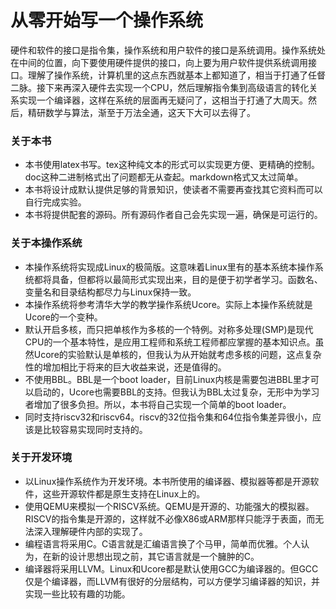 # 从零开始写一个操作系统
硬件和软件的接口是指令集，操作系统和用户软件的接口是系统调用。操作系统处在中间的位置，向下要使用硬件提供的接口，向上要为用户软件提供系统调用接口。理解了操作系统，计算机里的这点东西就基本上都知道了，相当于打通了任督二脉。接下来再深入硬件去实现一个CPU，然后理解指令集到高级语言的转化关系实现一个编译器，这样在系统的层面再无疑问了，这相当于打通了大周天。然后，精研数学与算法，渐至于万法全通，这天下大可以去得了。

### 关于本书

- 本书使用latex书写。tex这种纯文本的形式可以实现更方便、更精确的控制。doc这种二进制格式出了问题都无从查起。markdown格式又太过简单。
- 本书将设计成默认提供足够的背景知识，使读者不需要再查找其它资料而可以自行完成实验。
- 本书将提供配套的源码。所有源码作者自己会先实现一遍，确保是可运行的。

### 关于本操作系统

- 本操作系统将实现成Linux的极简版。这意味着Linux里有的基本系统本操作系统都将具备，但都将以最简形式实现出来，目的是便于初学者学习。函数名、变量名和目录结构都尽力与Linux保持一致。
- 本操作系统将参考清华大学的教学操作系统Ucore。实际上本操作系统就是Ucore的一个变种。
- 默认开启多核，而只把单核作为多核的一个特例。对称多处理(SMP)是现代CPU的一个基本特性，是应用工程师和系统工程师都应掌握的基本知识点。虽然Ucore的实验默认是单核的，但我认为从开始就考虑多核的问题，这点复杂性的增加相比于将来的巨大收益来说，还是值得的。
- 不使用BBL。BBL是一个boot loader，目前Linux内核是需要包进BBL里才可以启动的，Ucore也需要BBL的支持。但我认为BBL太过复杂，无形中为学习者增加了很多负担。所以，本书将自己实现一个简单的boot loader。
- 同时支持riscv32和riscv64。riscv的32位指令集和64位指令集差异很小，应该是比较容易实现同时支持的。

### 关于开发环境

- 以Linux操作系统作为开发环境。本书所使用的编译器、模拟器等都是开源软件，这些开源软件都是原生支持在Linux上的。
- 使用QEMU来模拟一个RISCV系统。QEMU是开源的、功能强大的模拟器。RISCV的指令集是开源的，这样就不必像X86或ARM那样只能浮于表面，而无法深入理解硬件内部的实现了。
- 编程语言将采用C。C语言就是汇编语言换了个马甲，简单而优雅。个人认为，在新的设计思想出现之前，其它语言就是一个臃肿的C。
- 编译器将采用LLVM。Linux和Ucore都是默认使用GCC为编译器的。但GCC仅是个编译器，而LLVM有很好的分层结构，可以方便学习编译器的知识，并实现一些比较有趣的功能。